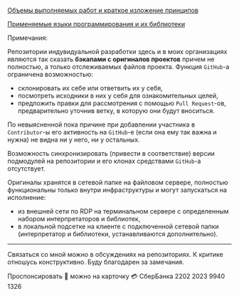 [Объемы выполняемых работ и краткое изложение принципов](https://github.com/tsv19su254052/tsv19su254052/blob/main/Works.md)

[Применяемые языки программирования и их библиотеки](https://github.com/tsv19su254052/tsv19su254052/blob/main/Languages.md)

Примечания:

Репозитории индувидуальной разработки здесь и в моих организациях являются так сказать **бэкапами с оригиналов проектов** причем не полностью, а только отслеживаемых файлов проекта. Функция `GitHub`-а ограничена возможностью:
 - склонировать их себе или ответвить их у себя,
 - посмотреть исходники в них у себя для ознакомительных целей,
 - предложить правки для рассмотрения с помощью `Pull Request`-ов, предварительно уточнив ветку, в которую они будут вноситься.

По невыясненной пока причине при добавлении участника в `Contributor`-ы его активность на `GitHub`-е (если она ему так важна и нужна) не видна ни у него, ни у остальных.

Возможность синхронизировать (привести в соответствие) версии подмодулей на репозитории и его клонах средствами `GitHub`-а отсутствует.

Оригиналы хранятся в сетевой папке на файловом сервере, полностью функциональны только внутри инфраструктуры и могут запускаться на исполнение:
 - из внешней сети по RDP на терминальном сервере с определенным набором интерпретаторов и библиотек,
 - в локальной подсетке на клиенте c подключенной сетевой папки (интерпретатор и библиотеки, устанавливаются дополнительно).

----
Связаться со мной можно в обсуждениях на репозиториях. К критике отношусь конструктивно. Буду благодарен за замечания.

Проспонсировать :sparkling_heart: можно на карточку :credit_card: СберБанка 2202 2023 9940 1326
